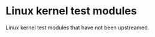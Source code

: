Linux kernel test modules
=========================

Linux kernel test modules that have not been upstreamed.

